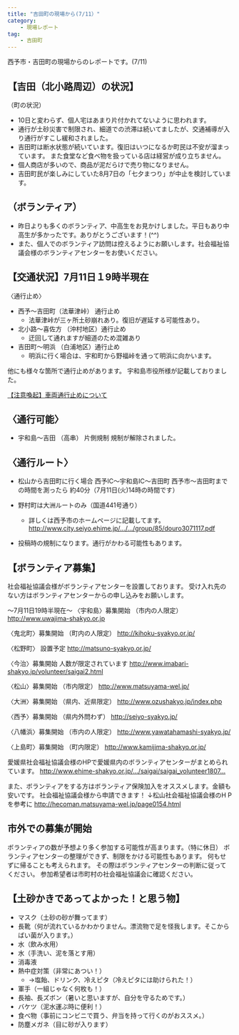 ```yaml
---
title: "吉田町の現場から(7/11）"
category: 
    - 現場レポート
tag:
    - 吉田町
---
```

西予市・吉田町の現場からのレポートです。(7/11)

## 【吉田（北小路周辺）の状況】
（町の状況）
* 10日と変わらず、個人宅はあまり片付かれてないように思われます。
* 通行が土砂災害で制限され、細道での渋滞は続いてましたが、交通補導が入り通行がすこし緩和されました。
* 吉田町は断水状態が続いています。復旧はいつになるか町民は不安が溜まっています。
また食堂など食べ物を扱っている店は経営が成り立ちません。
* 個人商店が多いので、商品が泥だらけで売り物になりません。
* 吉田町民が楽しみにしていた8月7日の「七夕まつり」が中止を検討しています。

## （ボランティア）
* 昨日よりも多くのボランティア、中高生をお見かけしました。平日もあり中高生が多かったです。ありがとうございます！(^^)
* また、個人でのボランティア訪問は控えるようにお願いします。社会福祉協議会様のボランティアセンターをお使いください。

## 【交通状況】7月11日１9時半現在
〈通行止め〉
* 西予〜吉田町（法華津峠） 通行止め
   * 法華津峠が三ヶ所土砂崩れあり。復旧が遅延する可能性あり。
* 北小路〜喜佐方 （沖村地区）通行止め
   * 迂回して通れますが細道のため混雑あり
* 吉田町〜明浜 （白浦地区）通行止め
   * 明浜に行く場合は、宇和町から野福峠を通って明浜に向かいます。

他にも様々な箇所で通行止めがあります。
宇和島市役所様が記載しておりました。

[【注意喚起】車両通行止めについて](https://www.city.uwajima.ehime.jp/soshiki/5/saigai-honbu-douro.html)

## 〈通行可能〉
* 宇和島〜吉田 （高串） 片側規制
規制が解除されました。

## 〈通行ルート〉
* 松山から吉田町に行く場合
西予IC〜宇和島IC〜吉田町
西予市〜吉田町までの時間を測ったら
約40分（7月11日(火)14時の時間です）

* 野村町は大洲ルートのみ（国道441号通り）
   * 詳しくは西予市のホームページに記載してます。
http://www.city.seiyo.ehime.jp/…/…/group/85/douro3071117.pdf

* 投稿時の規制になります。通行がかわる可能性もあります。

## 【ボランティア募集】

社会福祉協議会様がボランティアセンターを設置しております。
受け入れ先のない方はボランティアセンターからの申し込みをお願いします。

〜7月11日19時半現在〜
〈宇和島〉募集開始
（市内の人限定）
http://www.uwajima-shakyo.or.jp

〈鬼北町〉募集開始
（町内の人限定）
http://kihoku-syakyo.or.jp/

〈松野町〉
設置予定
http://matsuno-syakyo.or.jp/

〈今治〉募集開始
人数が限定されています
http://www.imabari-shakyo.jp/volunteer/saigai2.html

〈松山〉募集開始
（市内限定）
http://www.matsuyama-wel.jp/

〈大洲〉募集開始
（県内、近県限定）
http://www.ozushakyo.jp/index.php

〈西予〉募集開始
（県内外問わず）
http://seiyo-syakyo.jp/

〈八幡浜〉募集開始
（市内の人限定）
http://www.yawatahamashi-syakyo.jp/

〈上島町〉募集開始
（町内限定）
http://www.kamijima-shakyo.or.jp/

愛媛県社会福祉協議会様のHPで愛媛県内のボランティアセンターがまとめられています。
http://www.ehime-shakyo.or.jp/…/saigai/saigai_volunteer1807…

また、ボランティアをする方はボランティア保険加入をオススメします。金額も安いです。
社会福祉協議会様から申請できます！
↓松山社会福祉協議会様のH Pを参考に
http://hecoman.matsuyama-wel.jp/page0154.html

## 市外での募集が開始
ボランティアの数が予想より多く参加する可能性が高まります。（特に休日）
ボランティアセンターの整理ができず、制限をかける可能性もあります。
何もせずに帰ることも考えられます。
その際はボランティアセンターの判断に従ってください。
参加希望者は市町村の社会福祉協議会に確認ください。

## 【土砂かきであってよかった！と思う物】
* マスク（土砂の砂が舞ってます）
* 長靴（何が流れているかわかりません。漂流物で足を怪我します。そこからばい菌が入ります。）
* 水（飲み水用）
* 水（手洗い、泥を落とす用）
* 消毒液
* 熱中症対策（非常にあつい！）
  * →塩飴、ドリンク、冷えピタ（冷えピタには助けられた！）
* 軍手（一組じゃなく何枚も！）
* 長袖、長ズボン（暑いと思いますが、自分を守るためです。）
* バケツ（泥水運ぶ時に便利！）
* 食べ物（事前にコンビニで買う、弁当を持って行くのがおススメ。）
* 防塵メガネ（目に砂が入ります）
